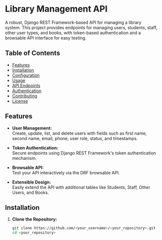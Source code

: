 # Library Management API

A robust, Django REST Framework-based API for managing a library system. This project provides endpoints for managing users, students, staff, other user types, and books, with token-based authentication and a browsable API interface for easy testing.

## Table of Contents

- [Features](#features)
- [Installation](#installation)
- [Configuration](#configuration)
- [Usage](#usage)
- [API Endpoints](#api-endpoints)
- [Authentication](#authentication)
- [Contributing](#contributing)
- [License](#license)

## Features

- **User Management:**  
  Create, update, list, and delete users with fields such as first name, second name, email, phone, user role, status, and timestamps.
  
- **Token Authentication:**  
  Secure endpoints using Django REST Framework's token authentication mechanism.
  
- **Browsable API:**  
  Test your API interactively via the DRF browsable API.
  
- **Extensible Design:**  
  Easily extend the API with additional tables like Students, Staff, Other Users, and Books.

## Installation

1. **Clone the Repository:**

   ```bash
   git clone https://github.com/<your_username>/<your_repository>.git
   cd <your_repository>
